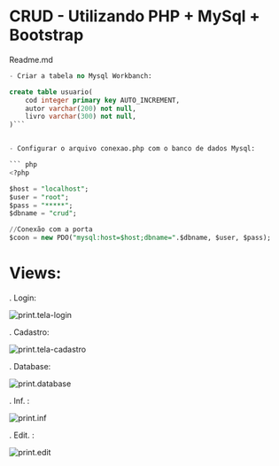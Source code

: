 # CRUD - Utilizando PHP + MySql + Bootstrap

Readme.md


```sql
- Criar a tabela no Mysql Workbanch:

create table usuario(
    cod integer primary key AUTO_INCREMENT,
    autor varchar(200) not null,
    livro varchar(300) not null,
)```


- Configurar o arquivo conexao.php com o banco de dados Mysql:

``` php
<?php

$host = "localhost";
$user = "root";
$pass = "*****";
$dbname = "crud";

//Conexão com a porta
$coon = new PDO("mysql:host=$host;dbname=".$dbname, $user, $pass);
```
##

# Views:

. Login:

![print.tela-login](https://github.com/rodrigolluzdevr/biblioteca-crud/assets/127913307/4b2a584c-d76b-48c7-8706-bc27bf2fb392)

. Cadastro:

![print.tela-cadastro](https://github.com/rodrigolluzdevr/biblioteca-crud/assets/127913307/7beea883-125e-4c53-9285-d68d336f6028)

. Database:

![print.database](https://github.com/rodrigolluzdevr/biblioteca-crud/assets/127913307/64f6c282-703c-4ef2-b3b2-02c968d6d74d)

. Inf. :

![print.inf](https://github.com/rodrigolluzdevr/biblioteca-crud/assets/127913307/a7ad9f72-40bf-4331-a907-c5cf63448fca)

. Edit. :

![print.edit](https://github.com/rodrigolluzdevr/biblioteca-crud/assets/127913307/3bc1aaf9-4c91-46e6-92df-d159716d470a)


